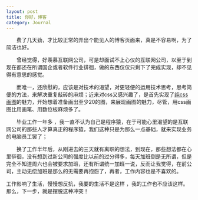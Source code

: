 ```yaml
---
layout: post
title: 你好，博客
category: Journal
---
```

    
&emsp;&emsp;费了几天劲，才比较正常的弄出个能见人的博客页面来，真是不容易啊，为了简洁也好。

&emsp;&emsp;曾经觉得，好羡慕互联网公司，可是却面试不上心仪的互联网公司，以至于到现在都还在所谓国企或者软件行业徘徊，做的东西仅仅只剩下了完成实现，却不见得有意思的感觉。

&emsp;&emsp;而唯一，还欣慰的，应该是对技术的渴望，对更轻便的运用技术思考，思考简便的方法，来解决重复敲砖的麻烦；近来对css又感兴趣了，是首先实现了[纯css画图](http://shellphon.github.io)的魅力，开始想着准备画出至少20的图，来展现画图的魅力，尽管，用css画图比用画笔、用数位板麻烦多了。

&emsp;&emsp;毕业工作一年多 ，我一直不认为自己是程序猿，在于可能心里渴望的是互联网公司的那些人才算真正的程序猿，我们这种只是为那么一点基础，就来实现业务的电脑员工罢了；

&emsp;&emsp;换了工作半年后，从刚进去的三天就有离职的想法，到现在，那些想法都在心里徘徊，没有想到过新公司的强度比以前的过分得多，每天加班倒是无所谓，但是完全不知道周六也会被要求加班，还有所谓统一加班一说，反而让我觉得，在前公司，主动无偿加班是那么的无需要再抱怨了，再者，工作内容也是不喜欢的。


工作影响了生活，慢慢想反抗，我要的生活不是这样 ，我的工作也不应该这样。那么，下一步，就是摆脱这种冲突！

    